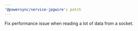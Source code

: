 ```yaml
---
'@powersync/service-jpgwire': patch
---
```


Fix performance issue when reading a lot of data from a socket.
